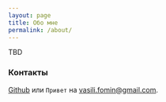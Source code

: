 ```yaml
---
layout: page
title: Обо мне
permalink: /about/
---
```


TBD

### Контакты

[Github][github] или `Привет` на [vasili.fomin@gmail.com](vasili.fomin@gmail.com).


[github]: https://github.com/devfom
